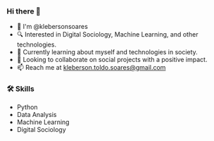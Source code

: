 ### Hi there 👋

- 🌱 I'm @klebersonsoares
- 🔍 Interested in Digital Sociology, Machine Learning, and other technologies.
- 🧠 Currently learning about myself and technologies in society.
- 🤝 Looking to collaborate on social projects with a positive impact.
- 📫 Reach me at [kleberson.toldo.soares@gmail.com](mailto:kleberson.toldo.soares@gmail.com)

### 🛠️ Skills
- Python
- Data Analysis
- Machine Learning
- Digital Sociology

<!--
klebersonsoares/klebersonsoares is a ✨ special ✨ repository because its `README.md` (this file) appears on your GitHub profile.
You can click the Preview link to take a look at your changes.
-->

<!---
klebersonsoares/klebersonsoares is a ✨ special ✨ repository because its `README.md` (this file) appears on your GitHub profile.
You can click the Preview link to take a look at your changes.
--->
